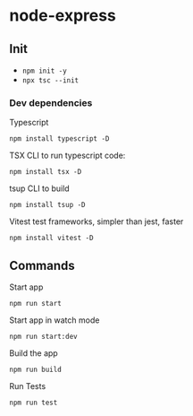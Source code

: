 # node-express

## Init
- ```npm init -y```
- ```npx tsc --init```


### Dev dependencies
Typescript
```
npm install typescript -D
```

TSX CLI to run typescript code:
```
npm install tsx -D
```

tsup CLI to build
```
npm install tsup -D
```

Vitest test frameworks, simpler than jest, faster
```
npm install vitest -D
```



## Commands
Start app
```
npm run start
```

Start app in watch mode
```
npm run start:dev
```
 
Build the app
```
npm run build
```

Run Tests
```
npm run test
```